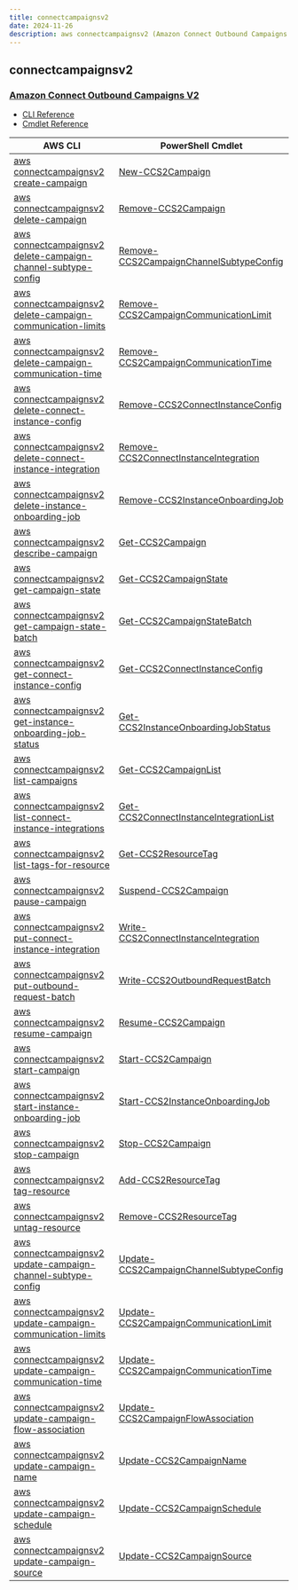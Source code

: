```yaml
---
title: connectcampaignsv2
date: 2024-11-26
description: aws connectcampaignsv2 (Amazon Connect Outbound Campaigns V2) command/cmdlet list.
---
```


## connectcampaignsv2

### [Amazon Connect Outbound Campaigns V2](https://aws.amazon.com/connect/outbound/)

* [CLI Reference](https://awscli.amazonaws.com/v2/documentation/api/latest/reference/connectcampaignsv2/index.html)
* [Cmdlet Reference](https://docs.aws.amazon.com/powershell/latest/reference/items/ConnectCampaignsV2_cmdlets.html)

|AWS CLI|PowerShell Cmdlet|
|----|----|
|[aws connectcampaignsv2 create-campaign](https://awscli.amazonaws.com/v2/documentation/api/latest/reference/connectcampaignsv2/create-campaign.html)|[New-CCS2Campaign](https://docs.aws.amazon.com/powershell/latest/reference/items/New-CCS2Campaign.html)|
|[aws connectcampaignsv2 delete-campaign](https://awscli.amazonaws.com/v2/documentation/api/latest/reference/connectcampaignsv2/delete-campaign.html)|[Remove-CCS2Campaign](https://docs.aws.amazon.com/powershell/latest/reference/items/Remove-CCS2Campaign.html)|
|[aws connectcampaignsv2 delete-campaign-channel-subtype-config](https://awscli.amazonaws.com/v2/documentation/api/latest/reference/connectcampaignsv2/delete-campaign-channel-subtype-config.html)|[Remove-CCS2CampaignChannelSubtypeConfig](https://docs.aws.amazon.com/powershell/latest/reference/items/Remove-CCS2CampaignChannelSubtypeConfig.html)|
|[aws connectcampaignsv2 delete-campaign-communication-limits](https://awscli.amazonaws.com/v2/documentation/api/latest/reference/connectcampaignsv2/delete-campaign-communication-limits.html)|[Remove-CCS2CampaignCommunicationLimit](https://docs.aws.amazon.com/powershell/latest/reference/items/Remove-CCS2CampaignCommunicationLimit.html)|
|[aws connectcampaignsv2 delete-campaign-communication-time](https://awscli.amazonaws.com/v2/documentation/api/latest/reference/connectcampaignsv2/delete-campaign-communication-time.html)|[Remove-CCS2CampaignCommunicationTime](https://docs.aws.amazon.com/powershell/latest/reference/items/Remove-CCS2CampaignCommunicationTime.html)|
|[aws connectcampaignsv2 delete-connect-instance-config](https://awscli.amazonaws.com/v2/documentation/api/latest/reference/connectcampaignsv2/delete-connect-instance-config.html)|[Remove-CCS2ConnectInstanceConfig](https://docs.aws.amazon.com/powershell/latest/reference/items/Remove-CCS2ConnectInstanceConfig.html)|
|[aws connectcampaignsv2 delete-connect-instance-integration](https://awscli.amazonaws.com/v2/documentation/api/latest/reference/connectcampaignsv2/delete-connect-instance-integration.html)|[Remove-CCS2ConnectInstanceIntegration](https://docs.aws.amazon.com/powershell/latest/reference/items/Remove-CCS2ConnectInstanceIntegration.html)|
|[aws connectcampaignsv2 delete-instance-onboarding-job](https://awscli.amazonaws.com/v2/documentation/api/latest/reference/connectcampaignsv2/delete-instance-onboarding-job.html)|[Remove-CCS2InstanceOnboardingJob](https://docs.aws.amazon.com/powershell/latest/reference/items/Remove-CCS2InstanceOnboardingJob.html)|
|[aws connectcampaignsv2 describe-campaign](https://awscli.amazonaws.com/v2/documentation/api/latest/reference/connectcampaignsv2/describe-campaign.html)|[Get-CCS2Campaign](https://docs.aws.amazon.com/powershell/latest/reference/items/Get-CCS2Campaign.html)|
|[aws connectcampaignsv2 get-campaign-state](https://awscli.amazonaws.com/v2/documentation/api/latest/reference/connectcampaignsv2/get-campaign-state.html)|[Get-CCS2CampaignState](https://docs.aws.amazon.com/powershell/latest/reference/items/Get-CCS2CampaignState.html)|
|[aws connectcampaignsv2 get-campaign-state-batch](https://awscli.amazonaws.com/v2/documentation/api/latest/reference/connectcampaignsv2/get-campaign-state-batch.html)|[Get-CCS2CampaignStateBatch](https://docs.aws.amazon.com/powershell/latest/reference/items/Get-CCS2CampaignStateBatch.html)|
|[aws connectcampaignsv2 get-connect-instance-config](https://awscli.amazonaws.com/v2/documentation/api/latest/reference/connectcampaignsv2/get-connect-instance-config.html)|[Get-CCS2ConnectInstanceConfig](https://docs.aws.amazon.com/powershell/latest/reference/items/Get-CCS2ConnectInstanceConfig.html)|
|[aws connectcampaignsv2 get-instance-onboarding-job-status](https://awscli.amazonaws.com/v2/documentation/api/latest/reference/connectcampaignsv2/get-instance-onboarding-job-status.html)|[Get-CCS2InstanceOnboardingJobStatus](https://docs.aws.amazon.com/powershell/latest/reference/items/Get-CCS2InstanceOnboardingJobStatus.html)|
|[aws connectcampaignsv2 list-campaigns](https://awscli.amazonaws.com/v2/documentation/api/latest/reference/connectcampaignsv2/list-campaigns.html)|[Get-CCS2CampaignList](https://docs.aws.amazon.com/powershell/latest/reference/items/Get-CCS2CampaignList.html)|
|[aws connectcampaignsv2 list-connect-instance-integrations](https://awscli.amazonaws.com/v2/documentation/api/latest/reference/connectcampaignsv2/list-connect-instance-integrations.html)|[Get-CCS2ConnectInstanceIntegrationList](https://docs.aws.amazon.com/powershell/latest/reference/items/Get-CCS2ConnectInstanceIntegrationList.html)|
|[aws connectcampaignsv2 list-tags-for-resource](https://awscli.amazonaws.com/v2/documentation/api/latest/reference/connectcampaignsv2/list-tags-for-resource.html)|[Get-CCS2ResourceTag](https://docs.aws.amazon.com/powershell/latest/reference/items/Get-CCS2ResourceTag.html)|
|[aws connectcampaignsv2 pause-campaign](https://awscli.amazonaws.com/v2/documentation/api/latest/reference/connectcampaignsv2/pause-campaign.html)|[Suspend-CCS2Campaign](https://docs.aws.amazon.com/powershell/latest/reference/items/Suspend-CCS2Campaign.html)|
|[aws connectcampaignsv2 put-connect-instance-integration](https://awscli.amazonaws.com/v2/documentation/api/latest/reference/connectcampaignsv2/put-connect-instance-integration.html)|[Write-CCS2ConnectInstanceIntegration](https://docs.aws.amazon.com/powershell/latest/reference/items/Write-CCS2ConnectInstanceIntegration.html)|
|[aws connectcampaignsv2 put-outbound-request-batch](https://awscli.amazonaws.com/v2/documentation/api/latest/reference/connectcampaignsv2/put-outbound-request-batch.html)|[Write-CCS2OutboundRequestBatch](https://docs.aws.amazon.com/powershell/latest/reference/items/Write-CCS2OutboundRequestBatch.html)|
|[aws connectcampaignsv2 resume-campaign](https://awscli.amazonaws.com/v2/documentation/api/latest/reference/connectcampaignsv2/resume-campaign.html)|[Resume-CCS2Campaign](https://docs.aws.amazon.com/powershell/latest/reference/items/Resume-CCS2Campaign.html)|
|[aws connectcampaignsv2 start-campaign](https://awscli.amazonaws.com/v2/documentation/api/latest/reference/connectcampaignsv2/start-campaign.html)|[Start-CCS2Campaign](https://docs.aws.amazon.com/powershell/latest/reference/items/Start-CCS2Campaign.html)|
|[aws connectcampaignsv2 start-instance-onboarding-job](https://awscli.amazonaws.com/v2/documentation/api/latest/reference/connectcampaignsv2/start-instance-onboarding-job.html)|[Start-CCS2InstanceOnboardingJob](https://docs.aws.amazon.com/powershell/latest/reference/items/Start-CCS2InstanceOnboardingJob.html)|
|[aws connectcampaignsv2 stop-campaign](https://awscli.amazonaws.com/v2/documentation/api/latest/reference/connectcampaignsv2/stop-campaign.html)|[Stop-CCS2Campaign](https://docs.aws.amazon.com/powershell/latest/reference/items/Stop-CCS2Campaign.html)|
|[aws connectcampaignsv2 tag-resource](https://awscli.amazonaws.com/v2/documentation/api/latest/reference/connectcampaignsv2/tag-resource.html)|[Add-CCS2ResourceTag](https://docs.aws.amazon.com/powershell/latest/reference/items/Add-CCS2ResourceTag.html)|
|[aws connectcampaignsv2 untag-resource](https://awscli.amazonaws.com/v2/documentation/api/latest/reference/connectcampaignsv2/untag-resource.html)|[Remove-CCS2ResourceTag](https://docs.aws.amazon.com/powershell/latest/reference/items/Remove-CCS2ResourceTag.html)|
|[aws connectcampaignsv2 update-campaign-channel-subtype-config](https://awscli.amazonaws.com/v2/documentation/api/latest/reference/connectcampaignsv2/update-campaign-channel-subtype-config.html)|[Update-CCS2CampaignChannelSubtypeConfig](https://docs.aws.amazon.com/powershell/latest/reference/items/Update-CCS2CampaignChannelSubtypeConfig.html)|
|[aws connectcampaignsv2 update-campaign-communication-limits](https://awscli.amazonaws.com/v2/documentation/api/latest/reference/connectcampaignsv2/update-campaign-communication-limits.html)|[Update-CCS2CampaignCommunicationLimit](https://docs.aws.amazon.com/powershell/latest/reference/items/Update-CCS2CampaignCommunicationLimit.html)|
|[aws connectcampaignsv2 update-campaign-communication-time](https://awscli.amazonaws.com/v2/documentation/api/latest/reference/connectcampaignsv2/update-campaign-communication-time.html)|[Update-CCS2CampaignCommunicationTime](https://docs.aws.amazon.com/powershell/latest/reference/items/Update-CCS2CampaignCommunicationTime.html)|
|[aws connectcampaignsv2 update-campaign-flow-association](https://awscli.amazonaws.com/v2/documentation/api/latest/reference/connectcampaignsv2/update-campaign-flow-association.html)|[Update-CCS2CampaignFlowAssociation](https://docs.aws.amazon.com/powershell/latest/reference/items/Update-CCS2CampaignFlowAssociation.html)|
|[aws connectcampaignsv2 update-campaign-name](https://awscli.amazonaws.com/v2/documentation/api/latest/reference/connectcampaignsv2/update-campaign-name.html)|[Update-CCS2CampaignName](https://docs.aws.amazon.com/powershell/latest/reference/items/Update-CCS2CampaignName.html)|
|[aws connectcampaignsv2 update-campaign-schedule](https://awscli.amazonaws.com/v2/documentation/api/latest/reference/connectcampaignsv2/update-campaign-schedule.html)|[Update-CCS2CampaignSchedule](https://docs.aws.amazon.com/powershell/latest/reference/items/Update-CCS2CampaignSchedule.html)|
|[aws connectcampaignsv2 update-campaign-source](https://awscli.amazonaws.com/v2/documentation/api/latest/reference/connectcampaignsv2/update-campaign-source.html)|[Update-CCS2CampaignSource](https://docs.aws.amazon.com/powershell/latest/reference/items/Update-CCS2CampaignSource.html)|

